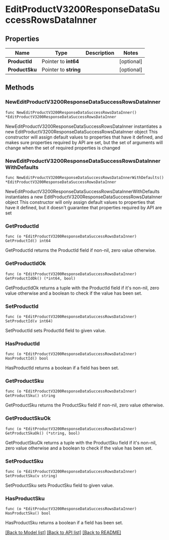 # EditProductV3200ResponseDataSuccessRowsDataInner

## Properties

Name | Type | Description | Notes
------------ | ------------- | ------------- | -------------
**ProductId** | Pointer to **int64** |  | [optional] 
**ProductSku** | Pointer to **string** |  | [optional] 

## Methods

### NewEditProductV3200ResponseDataSuccessRowsDataInner

`func NewEditProductV3200ResponseDataSuccessRowsDataInner() *EditProductV3200ResponseDataSuccessRowsDataInner`

NewEditProductV3200ResponseDataSuccessRowsDataInner instantiates a new EditProductV3200ResponseDataSuccessRowsDataInner object
This constructor will assign default values to properties that have it defined,
and makes sure properties required by API are set, but the set of arguments
will change when the set of required properties is changed

### NewEditProductV3200ResponseDataSuccessRowsDataInnerWithDefaults

`func NewEditProductV3200ResponseDataSuccessRowsDataInnerWithDefaults() *EditProductV3200ResponseDataSuccessRowsDataInner`

NewEditProductV3200ResponseDataSuccessRowsDataInnerWithDefaults instantiates a new EditProductV3200ResponseDataSuccessRowsDataInner object
This constructor will only assign default values to properties that have it defined,
but it doesn't guarantee that properties required by API are set

### GetProductId

`func (o *EditProductV3200ResponseDataSuccessRowsDataInner) GetProductId() int64`

GetProductId returns the ProductId field if non-nil, zero value otherwise.

### GetProductIdOk

`func (o *EditProductV3200ResponseDataSuccessRowsDataInner) GetProductIdOk() (*int64, bool)`

GetProductIdOk returns a tuple with the ProductId field if it's non-nil, zero value otherwise
and a boolean to check if the value has been set.

### SetProductId

`func (o *EditProductV3200ResponseDataSuccessRowsDataInner) SetProductId(v int64)`

SetProductId sets ProductId field to given value.

### HasProductId

`func (o *EditProductV3200ResponseDataSuccessRowsDataInner) HasProductId() bool`

HasProductId returns a boolean if a field has been set.

### GetProductSku

`func (o *EditProductV3200ResponseDataSuccessRowsDataInner) GetProductSku() string`

GetProductSku returns the ProductSku field if non-nil, zero value otherwise.

### GetProductSkuOk

`func (o *EditProductV3200ResponseDataSuccessRowsDataInner) GetProductSkuOk() (*string, bool)`

GetProductSkuOk returns a tuple with the ProductSku field if it's non-nil, zero value otherwise
and a boolean to check if the value has been set.

### SetProductSku

`func (o *EditProductV3200ResponseDataSuccessRowsDataInner) SetProductSku(v string)`

SetProductSku sets ProductSku field to given value.

### HasProductSku

`func (o *EditProductV3200ResponseDataSuccessRowsDataInner) HasProductSku() bool`

HasProductSku returns a boolean if a field has been set.


[[Back to Model list]](../README.md#documentation-for-models) [[Back to API list]](../README.md#documentation-for-api-endpoints) [[Back to README]](../README.md)


